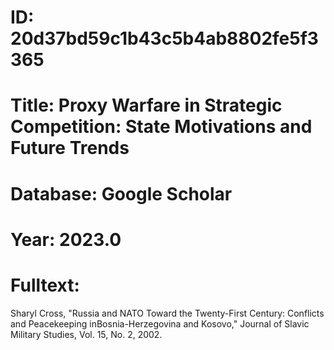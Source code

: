 # ID: 20d37bd59c1b43c5b4ab8802fe5f3365
# Title: Proxy Warfare in Strategic Competition: State Motivations and Future Trends
# Database: Google Scholar
# Year: 2023.0
# Fulltext:
Sharyl Cross, "Russia and NATO Toward the Twenty-First Century: Conflicts and Peacekeeping inBosnia-Herzegovina and Kosovo," Journal of Slavic Military Studies,  Vol.
15, No.
2, 2002.
  